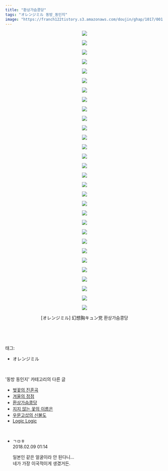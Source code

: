 ```yaml
---
title: "환상가슴콩당"
tags: "オレンジミル 동방_동인지"
image: "https://franch122tistory.s3.amazonaws.com/doujin/ghap/1017/001.jpg"
---
```

<div class="article">
<p style="text-align: center; clear: none; float: none;"><img src="{{ site.imgserver8 }}/ghap/1017/001.jpg"/></p>
<p style="text-align: center; clear: none; float: none;"><img src="{{ site.imgserver8 }}/ghap/1017/002.jpg"/></p>
<p style="text-align: center; clear: none; float: none;"><img src="{{ site.imgserver8 }}/ghap/1017/003.jpg"/></p>
<p style="text-align: center; clear: none; float: none;"><img src="{{ site.imgserver8 }}/ghap/1017/004.jpg"/></p>
<p style="text-align: center; clear: none; float: none;"><img src="{{ site.imgserver8 }}/ghap/1017/005.jpg"/></p>
<p style="text-align: center; clear: none; float: none;"><img src="{{ site.imgserver8 }}/ghap/1017/006.jpg"/></p>
<p style="text-align: center; clear: none; float: none;"><img src="{{ site.imgserver8 }}/ghap/1017/007.jpg"/></p>
<p style="text-align: center; clear: none; float: none;"><img src="{{ site.imgserver8 }}/ghap/1017/008.jpg"/></p>
<p style="text-align: center; clear: none; float: none;"><img src="{{ site.imgserver8 }}/ghap/1017/009.jpg"/></p>
<p style="text-align: center; clear: none; float: none;"><img src="{{ site.imgserver8 }}/ghap/1017/010.jpg"/></p>
<p style="text-align: center; clear: none; float: none;"><img src="{{ site.imgserver8 }}/ghap/1017/011.jpg"/></p>
<p style="text-align: center; clear: none; float: none;"><img src="{{ site.imgserver8 }}/ghap/1017/012.jpg"/></p>
<p style="text-align: center; clear: none; float: none;"><img src="{{ site.imgserver8 }}/ghap/1017/013.jpg"/></p>
<p style="text-align: center; clear: none; float: none;"><img src="{{ site.imgserver8 }}/ghap/1017/014.jpg"/></p>
<p style="text-align: center; clear: none; float: none;"><img src="{{ site.imgserver8 }}/ghap/1017/015.jpg"/></p>
<p style="text-align: center; clear: none; float: none;"><img src="{{ site.imgserver8 }}/ghap/1017/016.jpg"/></p>
<p style="text-align: center; clear: none; float: none;"><img src="{{ site.imgserver8 }}/ghap/1017/017.jpg"/></p>
<p style="text-align: center; clear: none; float: none;"><img src="{{ site.imgserver8 }}/ghap/1017/018.jpg"/></p>
<p style="text-align: center; clear: none; float: none;"><img src="{{ site.imgserver8 }}/ghap/1017/019.jpg"/></p>
<p style="text-align: center; clear: none; float: none;"><img src="{{ site.imgserver8 }}/ghap/1017/020.jpg"/></p>
<p style="text-align: center; clear: none; float: none;"><img src="{{ site.imgserver8 }}/ghap/1017/021.jpg"/></p>
<p style="text-align: center; clear: none; float: none;"><img src="{{ site.imgserver8 }}/ghap/1017/022.jpg"/></p>
<p style="text-align: center; clear: none; float: none;"><img src="{{ site.imgserver8 }}/ghap/1017/023.jpg"/></p>
<p style="text-align: center; clear: none; float: none;"><img src="{{ site.imgserver8 }}/ghap/1017/024.jpg"/></p>
<p style="text-align: center; clear: none; float: none;"><img src="{{ site.imgserver8 }}/ghap/1017/025.jpg"/></p>
<p style="text-align: center; clear: none; float: none;"><img src="{{ site.imgserver8 }}/ghap/1017/026.jpg"/></p>
<p style="text-align: center; clear: none; float: none;"><img src="{{ site.imgserver8 }}/ghap/1017/027.jpg"/></p>
<p style="text-align: center; clear: none; float: none;"><img src="{{ site.imgserver8 }}/ghap/1017/028.jpg"/></p>
<p style="text-align: center; clear: none; float: none;"><img src="{{ site.imgserver8 }}/ghap/1017/029.jpg"/></p>
<p style="text-align: center; clear: none; float: none;"><img src="{{ site.imgserver8 }}/ghap/1017/030.jpg"/></p>
<p style="text-align: center; clear: none; float: none;">[オレンジミル] 幻想胸キュン党 환상가슴콩당</p>
<p><br/></p>
</div><br/>
<div class="tagTrail">
<p>태그: </p>
<ul>
<li>オレンジミル</li>
</ul>
</div><br/>
<div class="another">
<p>'동방 동인지' 카테고리의 다른 글</p>
<ul>
<li><a href="/ghap_1019">벚꽃의 진혼곡</a></li>
<li><a href="/ghap_1018">겨울의 정점</a></li>
<li><a href="/ghap_1017">환상가슴콩당</a></li>
<li><a href="/ghap_1016">지지 않는 꽃의 이름은</a></li>
<li><a href="/ghap_1015">우문고삽의 신불도</a></li>
<li><a href="/ghap_1014">Logic Logic</a></li>
</ul>
</div><br/>
<div class="cb_module cb_fluid">
<div class="cb_wrt cb_profile">
<div class="comment">
<ul>
<li class="cb_thumb_off" id="comment15195569">
<div class="cb_comment_area">
<div class="cb_info_area">
<div class="cb_section">
<span class="cb_nick_name">ㄱㅁㅎ</span>
</div>
<div class="cb_section">
<span class="cb_date">2018.02.09 01:14 </span>
</div>
</div>
<div class="cb_dsc_comment">
<p class="cb_dsc">
											일본인 같은 얼굴이라 안 된다니...<br/>
네가 가장 이국적이게 생겼거든.
										</p>
</div>
</div></li>
</ul>
</div>
</div><!-- commentList close -->
</div><br/>
